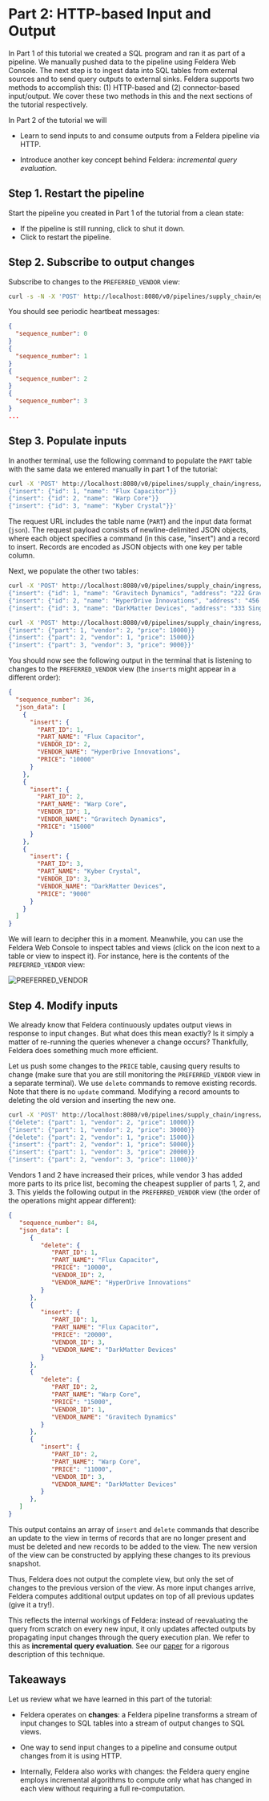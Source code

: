 # Part 2: HTTP-based Input and Output

In Part 1 of this tutorial we created a SQL program and ran it as part of a
pipeline.  We manually pushed data to the pipeline using Feldera Web Console.
The next step is to ingest data into SQL tables from external sources and to
send query outputs to external sinks.  Feldera supports two methods to
accomplish this: (1) HTTP-based and (2) connector-based input/output.  We cover
these two methods in this and the next sections of the tutorial respectively.

In Part 2 of the tutorial we will

- Learn to send inputs to and consume outputs from a Feldera pipeline via HTTP.

- Introduce another key concept behind Feldera: *incremental query
  evaluation*.

## Step 1. Restart the pipeline

Start the pipeline you created in Part 1 of the tutorial from a clean state:

- If the pipeline is still running, click <icon icon="bx:stop-circle" /> to shut it down.
- Click <icon icon="bx:play-circle" /> to restart the pipeline.

## Step 2. Subscribe to output changes

Subscribe to changes to the `PREFERRED_VENDOR` view:

```bash
curl -s -N -X 'POST' http://localhost:8080/v0/pipelines/supply_chain/egress/PREFERRED_VENDOR?format=json | jq
```

You should see periodic heartbeat messages:

```json
{
  "sequence_number": 0
}
{
  "sequence_number": 1
}
{
  "sequence_number": 2
}
{
  "sequence_number": 3
}
...
```

## Step 3. Populate inputs

In another terminal, use the following command to populate the `PART` table
with the same data we entered manually in part 1 of the tutorial:

```bash
curl -X 'POST' http://localhost:8080/v0/pipelines/supply_chain/ingress/PART?format=json -d '
{"insert": {"id": 1, "name": "Flux Capacitor"}}
{"insert": {"id": 2, "name": "Warp Core"}}
{"insert": {"id": 3, "name": "Kyber Crystal"}}'
```

The request URL includes the table name (`PART`) and the input data format
(`json`).  The request payload consists of newline-delimited JSON objects, where
each object specifies a command (in this case, "insert") and a record to insert.
Records are encoded as JSON objects with one key per table column.

Next, we populate the other two tables:

```bash
curl -X 'POST' http://localhost:8080/v0/pipelines/supply_chain/ingress/VENDOR?format=json -d '
{"insert": {"id": 1, "name": "Gravitech Dynamics", "address": "222 Graviton Lane"}}
{"insert": {"id": 2, "name": "HyperDrive Innovations", "address": "456 Warp Way"}}
{"insert": {"id": 3, "name": "DarkMatter Devices", "address": "333 Singularity Street"}}'

curl -X 'POST' http://localhost:8080/v0/pipelines/supply_chain/ingress/PRICE?format=json -d '
{"insert": {"part": 1, "vendor": 2, "price": 10000}}
{"insert": {"part": 2, "vendor": 1, "price": 15000}}
{"insert": {"part": 3, "vendor": 3, "price": 9000}}'
```

You should now see the following output in the terminal that is
listening to changes to the `PREFERRED_VENDOR` view (the `insert`s
might appear in a different order):

```json
{
  "sequence_number": 36,
  "json_data": [
    {
      "insert": {
        "PART_ID": 1,
        "PART_NAME": "Flux Capacitor",
        "VENDOR_ID": 2,
        "VENDOR_NAME": "HyperDrive Innovations",
        "PRICE": "10000"
      }
    },
    {
      "insert": {
        "PART_ID": 2,
        "PART_NAME": "Warp Core",
        "VENDOR_ID": 1,
        "VENDOR_NAME": "Gravitech Dynamics",
        "PRICE": "15000"
      }
    },
    {
      "insert": {
        "PART_ID": 3,
        "PART_NAME": "Kyber Crystal",
        "VENDOR_ID": 3,
        "VENDOR_NAME": "DarkMatter Devices",
        "PRICE": "9000"
      }
    }
  ]
}
```

We will learn to decipher this in a moment.  Meanwhile, you can use the Feldera
Web Console to inspect tables and views (click on the <icon icon="bx:show" />
icon next to a table or view to inspect it). For instance, here is the contents
of the `PREFERRED_VENDOR` view:

![PREFERRED_VENDOR](preferred-vendor1.png)

## Step 4. Modify inputs

We already know that Feldera continuously updates output views in response to
input changes.  But what does this mean exactly?  Is it simply a matter of
re-running the queries whenever a change occurs?  Thankfully, Feldera does
something much more efficient.

Let us push some changes to the `PRICE` table, causing query results to change
(make sure that you are still monitoring the `PREFERRED_VENDOR` view in a
separate terminal).  We use `delete` commands to remove existing records.  Note
that there is no `update` command.  Modifying a record amounts to deleting the
old version and inserting the new one.

```bash
curl -X 'POST' http://localhost:8080/v0/pipelines/supply_chain/ingress/PRICE?format=json -d '
{"delete": {"part": 1, "vendor": 2, "price": 10000}}
{"insert": {"part": 1, "vendor": 2, "price": 30000}}
{"delete": {"part": 2, "vendor": 1, "price": 15000}}
{"insert": {"part": 2, "vendor": 1, "price": 50000}}
{"insert": {"part": 1, "vendor": 3, "price": 20000}}
{"insert": {"part": 2, "vendor": 3, "price": 11000}}'
```

Vendors 1 and 2 have increased their prices, while vendor 3 has added
more parts to its price list, becoming the cheapest supplier of parts
1, 2, and 3.  This yields the following output in the
`PREFERRED_VENDOR` view (the order of the operations might appear
different):

```json
{
   "sequence_number": 84,
   "json_data": [
      {
         "delete": {
            "PART_ID": 1,
            "PART_NAME": "Flux Capacitor",
            "PRICE": "10000",
            "VENDOR_ID": 2,
            "VENDOR_NAME": "HyperDrive Innovations"
         }
      },
      {
         "insert": {
            "PART_ID": 1,
            "PART_NAME": "Flux Capacitor",
            "PRICE": "20000",
            "VENDOR_ID": 3,
            "VENDOR_NAME": "DarkMatter Devices"
         }
      },
      {
         "delete": {
            "PART_ID": 2,
            "PART_NAME": "Warp Core",
            "PRICE": "15000",
            "VENDOR_ID": 1,
            "VENDOR_NAME": "Gravitech Dynamics"
         }
      },
      {
         "insert": {
            "PART_ID": 2,
            "PART_NAME": "Warp Core",
            "PRICE": "11000",
            "VENDOR_ID": 3,
            "VENDOR_NAME": "DarkMatter Devices"
         }
      },
   ]
}
```

This output contains an array of `insert` and `delete` commands that describe an update
to the view in terms of records that are no longer present and must be deleted
and new records to be added to the view.  The new version of the view can be
constructed by applying these changes to its previous snapshot.

Thus, Feldera does not output the complete view, but only the set of changes to
the previous version of the view.  As more input changes arrive, Feldera
computes additional output updates on top of all previous updates (give it a
try!).

This reflects the internal workings of Feldera: instead of reevaluating the
query from scratch on every new input, it only updates affected outputs by
propagating input changes through the query execution plan.  We refer to this as
**incremental query evaluation**.  See our [paper](/vldb23.pdf) for a rigorous
description of this technique.

## Takeaways

Let us review what we have learned in this part of the tutorial:

- Feldera operates on **changes**: a Feldera pipeline transforms a stream of
  input changes to SQL tables into a stream of output changes to SQL views.

- One way to send input changes to a pipeline and consume output changes from it
  is using HTTP.

- Internally, Feldera also works with changes: the Feldera query engine employs
  incremental algorithms to compute only what has changed in each view without
  requiring a full re-computation.
